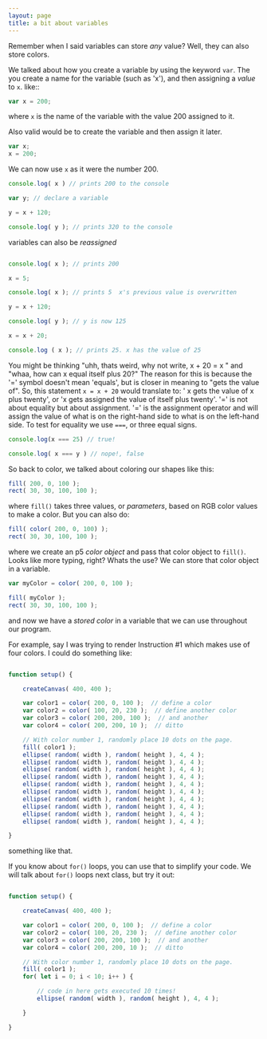 ```yaml
---
layout: page
title: a bit about variables
---
```


Remember when I said variables can store _any_ value?  Well, they can also store colors.

We talked about how you create a variable by using the keyword `var`.  The you create a name for the variable (such as 'x'), and then assigning a _value_ to `x`. like::
```javascript
var x = 200;
```
where `x` is the name of the variable with the value 200 assigned to it.

Also valid would be to create the variable and then assign it later.
```javascript
var x;
x = 200;
```
We can now use `x` as it were the number 200.

```javascript
console.log( x ) // prints 200 to the console

var y; // declare a variable

y = x + 120;

console.log( y ); // prints 320 to the console

```

variables can also be _reassigned_

```javascript

console.log( x ); // prints 200

x = 5;

console.log( x ); // prints 5  x's previous value is overwritten

y = x + 120;

console.log( y ); // y is now 125

x = x + 20;

console.log ( x ); // prints 25. x has the value of 25

```

You might be thinking "uhh, thats weird, why not write, x + 20 = x " and "whaa, how can x equal itself plus 20?"  The reason for this is because the '=' symbol doesn't mean 'equals', but is closer in meaning to "gets the value of". So, this statement `x = x + 20` would translate to: ' x gets the value of x plus twenty', or 'x gets assigned the value of itself plus twenty'. '=' is not about equality but about assignment. '=' is the assignment operator and will assign the value of what is on the right-hand side to what is on the left-hand side.  To test for equality we use `===`, or three equal signs.

```javascript
console.log(x === 25) // true!

console.log( x === y ) // nope!, false   

```

So back to color, we talked about coloring our shapes like this:

```javascript
fill( 200, 0, 100 );
rect( 30, 30, 100, 100 );
```

where `fill()` takes three values, or _parameters_, based on RGB color values to make a color.  But you can also do:

```javascript
fill( color( 200, 0, 100) );
rect( 30, 30, 100, 100 );
```

where we create an p5 _color object_ and pass that color object to `fill()`.  Looks like more typing, right? Whats the use?  We can store that color object in a variable.

```javascript
var myColor = color( 200, 0, 100 );

fill( myColor );
rect( 30, 30, 100, 100 );
```
and now we have a _stored color_ in a variable that we can use throughout our program.

For example, say I was trying to render Instruction #1 which makes use of four colors.  I could do something like:

```javascript

function setup() {

    createCanvas( 400, 400 );

    var color1 = color( 200, 0, 100 );  // define a color
    var color2 = color( 100, 20, 230 );  // define another color
    var color3 = color( 200, 200, 100 );  // and another
    var color4 = color( 200, 200, 10 );  // ditto

    // With color number 1, randomly place 10 dots on the page.
    fill( color1 );
    ellipse( random( width ), random( height ), 4, 4 );
    ellipse( random( width ), random( height ), 4, 4 );
    ellipse( random( width ), random( height ), 4, 4 );
    ellipse( random( width ), random( height ), 4, 4 );
    ellipse( random( width ), random( height ), 4, 4 );
    ellipse( random( width ), random( height ), 4, 4 );
    ellipse( random( width ), random( height ), 4, 4 );
    ellipse( random( width ), random( height ), 4, 4 );
    ellipse( random( width ), random( height ), 4, 4 );
    ellipse( random( width ), random( height ), 4, 4 );

}
```
something like that.

If you know about `for()` loops, you can use that to simplify your code.  We will talk about `for()` loops next class, but try it out:

```javascript

function setup() {

    createCanvas( 400, 400 );

    var color1 = color( 200, 0, 100 );  // define a color
    var color2 = color( 100, 20, 230 );  // define another color
    var color3 = color( 200, 200, 100 );  // and another
    var color4 = color( 200, 200, 10 );  // ditto

    // With color number 1, randomly place 10 dots on the page.
    fill( color1 );
    for( let i = 0; i < 10; i++ ) {

        // code in here gets executed 10 times!
        ellipse( random( width ), random( height ), 4, 4 );

    }

}
```
